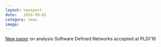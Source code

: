 ```yaml
---
layout: newspost
date:   2016-09-01
category: news
image: 
---
```


[New paper]({{"/publications"|relative_url}}) on analysis Software Defined Networks accepted at PLDI'16